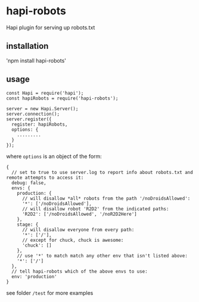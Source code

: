 # hapi-robots
Hapi plugin for serving up robots.txt

## installation

'npm install hapi-robots'

## usage

```
const Hapi = require('hapi');
const hapiRobots = require('hapi-robots');

server = new Hapi.Server();
server.connection();
server.register({
  register: hapiRobots,
  options: {
    .........
  }
});
```

where ```options``` is an object of the form:

```
{
  // set to true to use server.log to report info about robots.txt and remote attempts to access it:
  debug: false,
  envs: {
    production: {
      // will disallow *all* robots from the path '/noDroidsAllowed':
      '*': ['/noDroidsAllowed'],
      // will disallow robot 'R2D2' from the indicated paths:
      'R2D2': ['/noDroidsAllowed', '/noR2D2Here']
    },
    stage: {
      // will disallow everyone from every path:
      '*': ['/'],
      // except for chuck, chuck is awesome:
      'chuck': []
    },
    // use '*' to match match any other env that isn't listed above:
    '*': ['/']
  },
  // tell hapi-robots which of the above envs to use:
  env: 'production'
}
```

see folder `/test` for more examples
